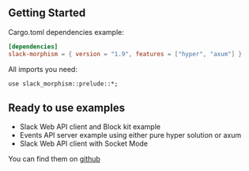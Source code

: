## Getting Started

Cargo.toml dependencies example:

```toml
[dependencies]
slack-morphism = { version = "1.9", features = ["hyper", "axum"] }
```

All imports you need:

```rust,noplaypen
use slack_morphism::prelude::*;
```

## Ready to use examples
- Slack Web API client and Block kit example
- Events API server example using either pure hyper solution or axum
- Slack Web API client with Socket Mode

You can find them on [github](https://github.com/abdolence/slack-morphism-rust/tree/master/examples)
